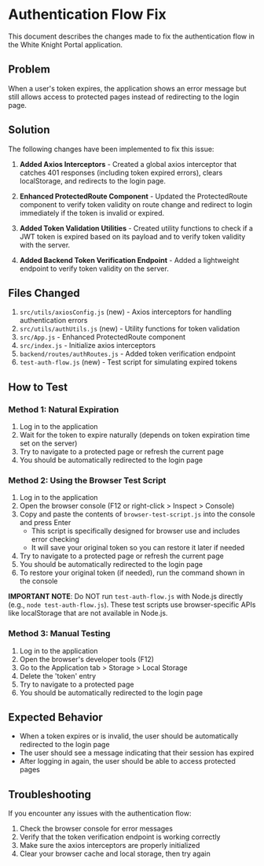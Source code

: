 # Authentication Flow Fix

This document describes the changes made to fix the authentication flow in the White Knight Portal application.

## Problem

When a user's token expires, the application shows an error message but still allows access to protected pages instead of redirecting to the login page.

## Solution

The following changes have been implemented to fix this issue:

1. **Added Axios Interceptors** - Created a global axios interceptor that catches 401 responses (including token expired errors), clears localStorage, and redirects to the login page.

2. **Enhanced ProtectedRoute Component** - Updated the ProtectedRoute component to verify token validity on route change and redirect to login immediately if the token is invalid or expired.

3. **Added Token Validation Utilities** - Created utility functions to check if a JWT token is expired based on its payload and to verify token validity with the server.

4. **Added Backend Token Verification Endpoint** - Added a lightweight endpoint to verify token validity on the server.

## Files Changed

1. `src/utils/axiosConfig.js` (new) - Axios interceptors for handling authentication errors
2. `src/utils/authUtils.js` (new) - Utility functions for token validation
3. `src/App.js` - Enhanced ProtectedRoute component
4. `src/index.js` - Initialize axios interceptors
5. `backend/routes/authRoutes.js` - Added token verification endpoint
6. `test-auth-flow.js` (new) - Test script for simulating expired tokens

## How to Test

### Method 1: Natural Expiration

1. Log in to the application
2. Wait for the token to expire naturally (depends on token expiration time set on the server)
3. Try to navigate to a protected page or refresh the current page
4. You should be automatically redirected to the login page

### Method 2: Using the Browser Test Script

1. Log in to the application
2. Open the browser console (F12 or right-click > Inspect > Console)
3. Copy and paste the contents of `browser-test-script.js` into the console and press Enter
   - This script is specifically designed for browser use and includes error checking
   - It will save your original token so you can restore it later if needed
4. Try to navigate to a protected page or refresh the current page
5. You should be automatically redirected to the login page
6. To restore your original token (if needed), run the command shown in the console

**IMPORTANT NOTE**: Do NOT run `test-auth-flow.js` with Node.js directly (e.g., `node test-auth-flow.js`). 
These test scripts use browser-specific APIs like localStorage that are not available in Node.js.

### Method 3: Manual Testing

1. Log in to the application
2. Open the browser's developer tools (F12)
3. Go to the Application tab > Storage > Local Storage
4. Delete the 'token' entry
5. Try to navigate to a protected page
6. You should be automatically redirected to the login page

## Expected Behavior

- When a token expires or is invalid, the user should be automatically redirected to the login page
- The user should see a message indicating that their session has expired
- After logging in again, the user should be able to access protected pages

## Troubleshooting

If you encounter any issues with the authentication flow:

1. Check the browser console for error messages
2. Verify that the token verification endpoint is working correctly
3. Make sure the axios interceptors are properly initialized
4. Clear your browser cache and local storage, then try again
